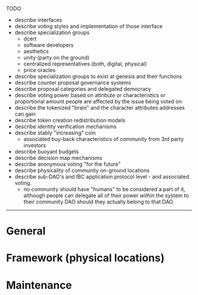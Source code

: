 
TODO
 - describe interfaces
 - describe voting styles and implementation of those interface
 - describe specialization groups
   - dcert
   - software developers
   - aesthetics
   - unity (party on the ground) 
   - centralized representatives (both, digital, physical) 
   - price oracles 
 - describe specialization groups to exist at genesis and their functions
 - describe counter proposal governance systems
 - describe proposal categories and delegated democracy 
 - describe voting power based on attribute or characteristics or proportional amount people are affected by the issue being voted on
 - describe the tokenized "brain" and the character attributes addresses can gain
 - describe token creation redistribution models
 - describe identity verification mechanisms
 - describe stably "increasing" coin 
   - associated buy-back characteristics of community from 3rd party investors
 - describe buoyant budgets
 - describe decision map mechanisms 
 - describe anonymous voting "for the future"
 - describe physicality of community on-ground locations
 - describe sub-DAO's and IBC application protocol level - and associated voting.
   - no community should have "humans" to be considered a part of it, although people can delegate all of their power _within_ the system
     to their community DAO should they actually belong to that DAO. 

______________________________________

# General 

# Framework (physical locations)

# Maintenance 

